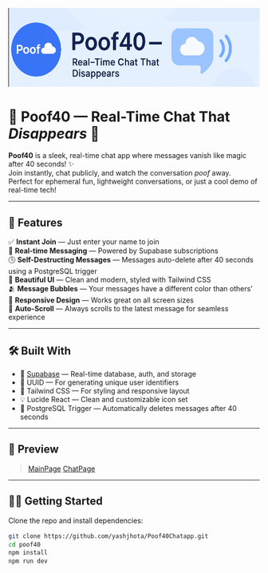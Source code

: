 ![Poof40 Banner](https://github.com/yashjhota/Poof40Chatapp/blob/main/Images/Screenshot%202025-04-15%20232121.png)

# 💬 Poof40 — Real-Time Chat That *Disappears* 💨

**Poof40** is a sleek, real-time chat app where messages vanish like magic after 40 seconds! ✨  
Join instantly, chat publicly, and watch the conversation *poof* away.  
Perfect for ephemeral fun, lightweight conversations, or just a cool demo of real-time tech!

---

## 🚀 Features

✅ **Instant Join** — Just enter your name to join  
💬 **Real-time Messaging** — Powered by Supabase subscriptions  
🕓 **Self-Destructing Messages** — Messages auto-delete after 40 seconds using a PostgreSQL trigger  
🎨 **Beautiful UI** — Clean and modern, styled with Tailwind CSS  
🫂 **Message Bubbles** — Your messages have a different color than others’  
📱 **Responsive Design** — Works great on all screen sizes  
🔁 **Auto-Scroll** — Always scrolls to the latest message for seamless experience

---

## 🛠️ Built With

- 🧠 [Supabase](https://supabase.io/) — Real-time database, auth, and storage  
- 🧾 UUID — For generating unique user identifiers  
- 🎨 Tailwind CSS — For styling and responsive layout  
- 💡 Lucide React — Clean and customizable icon set  
- 🐘 PostgreSQL Trigger — Automatically deletes messages after 40 seconds  

---

## 📸 Preview

> [MainPage](https://github.com/yashjhota/Poof40Chatapp/blob/main/Images/Screenshot%202025-04-15%20231245.png)
> [ChatPage](https://github.com/yashjhota/Poof40Chatapp/blob/main/Images/Screenshot%202025-04-15%20232038.png)

---

## 🧑‍💻 Getting Started

Clone the repo and install dependencies:

```bash
git clone https://github.com/yashjhota/Poof40Chatapp.git
cd poof40
npm install
npm run dev
```
